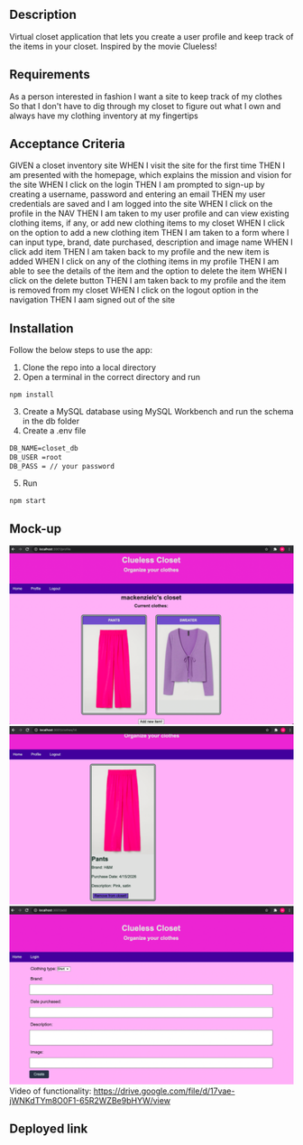 ## Description
Virtual closet application that lets you create a user profile and keep track of the items in your closet. Inspired by the movie Clueless!

## Requirements
As a person interested in fashion
I want a site to keep track of my clothes
So that I don't have to dig through my closet to figure out what I own and always have my clothing inventory at my fingertips

## Acceptance Criteria
GIVEN a closet inventory site
WHEN I visit the site for the first time
THEN I am presented with the homepage, which explains the mission and vision for the site
WHEN I click on the login 
THEN I am prompted to sign-up by creating a username, password and entering an email
THEN my user credentials are saved and I am logged into the site
WHEN I click on the profile in the NAV
THEN I am taken to my user profile and can view existing clothing items, if any, or add new clothing items to my closet
WHEN I click on the option to add a new clothing item
THEN I am taken to a form where I can input type, brand, date purchased, description and image name
WHEN I click add item 
THEN I am taken back to my profile and the new item is added
WHEN I click on any of the clothing items in my profile
THEN I am able to see the details of the item and the option to delete the item
WHEN I click on the delete button
THEN I am taken back to my profile and the item is removed from my closet
WHEN I click on the logout option in the navigation
THEN I aam signed out of the site

## Installation
Follow the below steps to use the app:
1. Clone the repo into a local directory
2. Open a terminal in the correct directory and run 
```
npm install
```
3. Create a MySQL database using MySQL Workbench and run the schema in the db folder
4. Create a .env file 
```
DB_NAME=closet_db
DB_USER =root
DB_PASS = // your password
```
5. Run 
```
npm start
```

## Mock-up
![Profile view](/public/images/profile-view.png)
![Clothes detail view](/public/images/detail-view.png)
![Add clothing view](/public/images/add-view.png)
Video of functionality: 
https://drive.google.com/file/d/17vae-jWNKdTYm8O0F1-65R2WZBe9bHYW/view 

## Deployed link